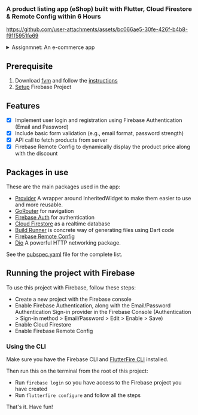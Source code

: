 ### A product listing app (eShop) built with Flutter, Cloud Firestore & Remote Config within 6 Hours

https://github.com/user-attachments/assets/bc066ae5-30fe-426f-b4b8-f91f5951fe69


<details>
<summary>Assignmnet: An e-commerce app</summary>
  
**The Challenge**:
You have to build an e-commerce app which uses Firebase Authentication, Firebase Remote Config and will fetch products from https://dummyjson.com/products as per the specified designs.

**What is expected:**
- Firebase Authentication (email only)
- Collect details (name, email) [Store details collected in Firestore in user
collection]
- A products feed showing the all the products from
(https://dummyjson.com/products)
- The products from the API will have a discountPercentage field, you will
need to use discountPercentage to calculate the discountedPrice from the
actual price field and display it accordingly in the UI.
- Create a boolean in Firebase Remote Config to decide whether we display
the discountedPrice or the original price. [if boolean in Firebase Remote Config is true we calculate the discountedPrice from the discountPercentage for each product and display it or else we only display the original price]

**Design specs:**
https://www.figma.com/proto/plVEnYXYi6CMsCSZdrsPRf/products?node-id=7%3A3&scaling=scale-down&page-id=0%3A1&starting-point-node-id=7%3A3
or
https://tinyurl.com/bdcwr4ah

**Must Haves:**
- Flutter >= v2.2.0
- Error Handling for Backend Services ex: API/Firebase interaction exceptions and errors
- Form validation
- State management [Provider only]
     
**Bonus Points:**
- Keep the app size as small as possible
- Following the latest design guidelines
- Follow any well-known architecture pattern
- Surprise us with your creativity!
- Feel free to use any third-party dependencies that may solve the problem

**Evaluation Criteria:**
1. Code quality - The code should be well structured
2. Completeness - All the features listed above should work as expected 3. Presentability - The user interface must be clean and usable
</details>

## Prerequisite
1. Download [fvm](https://fvm.app/) and follow the [instructions](https://fvm.app/documentation/guides/basic-commands#examples-1)
2. [Setup](https://github.com/Alvish0407/kaam-hiring-test/blob/main/README.md#running-the-project-with-firebase) Firebase Project

## Features

- [x] Implement user login and registration using Firebase Authentication (Email and Password)
- [x] Include basic form validation (e.g., email format, password strength)
- [x] API call to fetch products from server
- [x] Firebase Remote Config to dynamically display the product price along with the discount

## Packages in use

These are the main packages used in the app:

- [Provider](https://pub.dev/packages/provider) A wrapper around InheritedWidget to make them easier to use and more reusable.
- [GoRouter](https://pub.dev/packages/go_router) for navigation
- [Firebase Auth](https://pub.dev/packages/firebase_auth) for authentication
- [Cloud Firestore](https://pub.dev/packages/cloud_firestore) as a realtime database
- [Build Runner](https://pub.dev/packages/build_runner) is concrete way of generating files using Dart code
- [Firebase Remote Config](https://pub.dev/packages/firebase_remote_config)
- [Dio](https://pub.dev/packages/dio) A powerful HTTP networking package.

See the [pubspec.yaml](pubspec.yaml) file for the complete list.

## Running the project with Firebase

To use this project with Firebase, follow these steps:

- Create a new project with the Firebase console
- Enable Firebase Authentication, along with the Email/Password Authentication Sign-in provider in the Firebase Console (Authentication > Sign-in method > Email/Password > Edit > Enable > Save)
- Enable Cloud Firestore
- Enable Firebase Remote Config

### Using the CLI

Make sure you have the Firebase CLI and [FlutterFire CLI](https://pub.dev/packages/flutterfire_cli) installed.

Then run this on the terminal from the root of this project:

- Run `firebase login` so you have access to the Firebase project you have created
- Run `flutterfire configure` and follow all the steps

That's it. Have fun!
